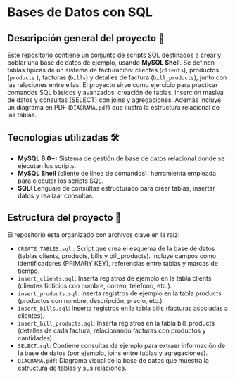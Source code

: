 # Bases de Datos con SQL

## Descripción general del proyecto 📘

Este repositorio contiene un conjunto de scripts SQL destinados a crear y poblar una base de datos de ejemplo, usando **MySQL Shell**. Se definen tablas típicas de un sistema de facturación: clientes (`clients`), productos (`products` ), facturas (`bills`) y detalles de factura (`bill_products`), junto con las relaciones entre ellas. El proyecto sirve como ejercicio para practicar comandos SQL básicos y avanzados: creación de tablas, inserción masiva de datos y consultas (SELECT) con joins y agregaciones. Además incluye un diagrama en PDF (`DIAGRAMA.pdf`) que ilustra la estructura relacional de las tablas.

## Tecnologías utilizadas 🛠️
- **MySQL 8.0+:** Sistema de gestión de base de datos relacional donde se ejecutan los scripts.
- **MySQL Shell** (cliente de línea de comandos): herramienta empleada para ejecutar los scripts SQL.
- **SQL:** Lenguaje de consultas estructurado para crear tablas, insertar datos y realizar consultas.
  
## Estructura del proyecto 📂

El repositorio está organizado con archivos clave en la raíz:
- `CREATE_TABLES.sql` : Script que crea el esquema de la base de datos (tablas clients, products, bills y bill_products). Incluye campos como identificadores (PRIMARY KEY), referencias entre tablas y marcas de tiempo.
- `insert_clients.sql`: Inserta registros de ejemplo en la tabla clients (clientes ficticios con nombre, correo, teléfono, etc.).
- `insert_products.sql`: Inserta registros de ejemplo en la tabla products (productos con nombre, descripción, precio, etc.).
- `insert_bills.sql`: Inserta registros en la tabla bills (facturas asociadas a clientes).
- `insert_bill_products.sql`: Inserta registros en la tabla bill_products (detalles de cada factura, relacionando facturas con productos y cantidades).
- `SELECT.sql`: Contiene consultas de ejemplo para extraer información de la base de datos (por ejemplo, joins entre tablas y agregaciones).
- `DIAGRAMA.pdf`: Diagrama visual de la base de datos que muestra la estructura de tablas y sus relaciones.

